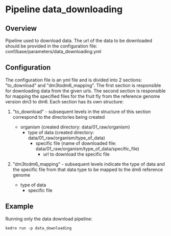 # Pipeline data_downloading

## Overview

Pipeline used to download data. The url of the data to be downloaded should be provided in the configuration file: conf/base/parameters/data_downloading.yml

## Configuration

The configuration file is an yml file and is divided into 2 sections: "to_download" and "dm3todm6_mapping". The first section is responsible for downloading data from the given urls. The second section is responsible for mapping the specified  files for the fruit fly from the reference genome version dm3 to dm6. Each section has its own structure:

1. "to_download" - subsequent levels in the structure of this section correspond to the directories being created
    - organism (created directory: data/01_raw/organism)
        - type of data  (created directory: data/01_raw/organism/type_of_data)
            - specific file (name of downloaded file: data/01_raw/organism/type_of_data/specific_file)
                - url to download the specific file

2. "dm3todm6_mapping" - subsequent levels indicate the type of data and the specific file from that data type to be mapped to the dm6 reference genome
    - type of data
        - specific file


## Example

Running only the data download pipeline: 

    kedro run -p data_downloading 
